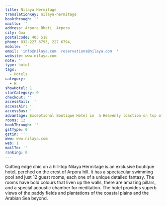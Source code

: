 ```yaml
---
title: Nilaya Hermitage
translationKey: nilaya-hermitage
bookthrough: ''
mailto: ''
address: Arpora Bhati  Arpora
city: Goa
postalcode: 403 518
phone: 832-227 6793, 227 6794,
mobile: ''
email: 'info@nilaya.com  reservations@nilaya.com  '
website: www.nilaya.com
note: ''
type: hotel
tags:
  - Hotels
category:
  - H
showHotel: 1
starCategory: 0
checkout: ''
accessRail: ''
accessAir: ''
accessBus: ''
advantage: Exceptional Boutique Hotel in  a Heavenly loaction on top of a hill
rooms: 12
bookThrough: ''
gstType: 0
gstin: ''
www: www.nilaya.com
web: 1
mailTo: ''
ranking: 0
---
```







Cutting edge chic on a hill-top Nilaya Hermitage is an exclusive boutique hotel, perched on the crest of Arpora hill. It has a spectacular swimming pool and just 12 guest rooms, each one of a unique detailed fantasy.     The rooms have bold colours that liven up the walls, there are amazing pillars, and a special acoustic chamber for meditation.     The hotel provides superb views of the paddy fields and plantations of the coastal plains and the Arabian Sea beyond.  